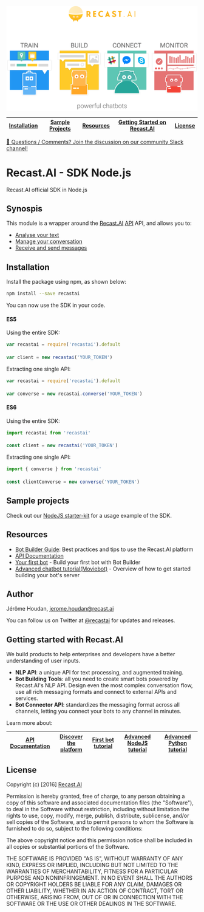 <p align="center">
  <img src="misc/logo2.png" />
</p>

| [Installation](#installation) | [Sample Projects](#sample-projects) | [Resources]( #resources) | [Getting Started on Recast.AI]( #getting-started-with-recastai) | [License](#license) |
|---|---|---|---|---|
<div>
<a href="https://slack.recast.ai/">💬 Questions / Comments? Join the discussion on our community Slack channel!</a>
</div>

# Recast.AI - SDK Node.js
Recast.AI official SDK in Node.js

## Synospis

This module is a wrapper around the [Recast.AI](https://recast.ai/) [API](https://man.recast.ai/) API, and allows you to:
* [Analyse your text](https://github.com/RecastAI/SDK-NodeJS/wiki/Analyse-text)
* [Manage your conversation](https://github.com/RecastAI/SDK-NodeJS/wiki/Manage-your-conversation)
* [Receive and send messages](https://github.com/RecastAI/SDK-NodeJS/wiki/Receive-and-send-messages)

## Installation

Install the package using npm, as shown below:
```bash
npm install --save recastai
```

You can now use the SDK in your code.

#### ES5

Using the entire SDK:
```js
var recastai = require('recastai').default

var client = new recastai('YOUR_TOKEN')
```

Extracting one single API:
```js
var recastai = require('recastai').default

var converse = new recastai.converse('YOUR_TOKEN')
```

#### ES6

Using the entire SDK:
```js
import recastai from 'recastai'

const client = new recastai('YOUR_TOKEN')
```

Extracting one single API:
```js
import { converse } from 'recastai'

const clientConverse = new converse('YOUR_TOKEN')
```

## Sample projects

Check out our [NodeJS starter-kit](https://github.com/RecastAI/starter-NodeJS) for a usage example of the SDK.

## Resources
* [Bot Builder Guide](https://recast.ai/docs): Best practices and tips to use the Recast.AI platform 
* [API Documentation](https://man.recast.ai/)
* [Your first bot](https://blog.recast.ai/build-your-first-bot-with-recast-ai/) - Build your first bot with Bot Builder
* [Advanced chatbot tutorial(Moviebot)](https://recast.ai/blog/nodejs-chatbot-movie-bot/) - Overview of how to get started building your bot's server

## Author

Jérôme Houdan, jerome.houdan@recast.ai

You can follow us on Twitter at [@recastai](https://twitter.com/recastai) for updates and releases.

## Getting started with Recast.AI

We build products to help enterprises and developers have a better understanding of user inputs.

-   **NLP API**: a unique API for text processing, and augmented training.
-   **Bot Building Tools**: all you need to create smart bots powered by Recast.AI's NLP API. Design even the most complex conversation flow, use all rich messaging formats and connect to external APIs and services.
-   **Bot Connector API**: standardizes the messaging format across all channels, letting you connect your bots to any channel in minutes.

Learn more about:

| [API Documentation](https://recast.ai/docs/api-reference/) | [Discover the platform](https://recast.ai/docs/create-your-bot) | [First bot tutorial](https://recast.ai/blog/build-your-first-bot-with-recast-ai/) | [Advanced NodeJS tutorial](https://recast.ai/blog/nodejs-chatbot-movie-bot/) | [Advanced Python tutorial](https://recast.ai/blog/python-cryptobot/) |
|---|---|---|---|---|

## License

Copyright (c) [2016] [Recast.AI](https://recast.ai)

Permission is hereby granted, free of charge, to any person obtaining a copy
of this software and associated documentation files (the "Software"), to deal
in the Software without restriction, including without limitation the rights
to use, copy, modify, merge, publish, distribute, sublicense, and/or sell
copies of the Software, and to permit persons to whom the Software is
furnished to do so, subject to the following conditions:

The above copyright notice and this permission notice shall be included in all
copies or substantial portions of the Software.

THE SOFTWARE IS PROVIDED "AS IS", WITHOUT WARRANTY OF ANY KIND, EXPRESS OR
IMPLIED, INCLUDING BUT NOT LIMITED TO THE WARRANTIES OF MERCHANTABILITY,
FITNESS FOR A PARTICULAR PURPOSE AND NONINFRINGEMENT. IN NO EVENT SHALL THE
AUTHORS OR COPYRIGHT HOLDERS BE LIABLE FOR ANY CLAIM, DAMAGES OR OTHER
LIABILITY, WHETHER IN AN ACTION OF CONTRACT, TORT OR OTHERWISE, ARISING FROM,
OUT OF OR IN CONNECTION WITH THE SOFTWARE OR THE USE OR OTHER DEALINGS IN THE
SOFTWARE.
